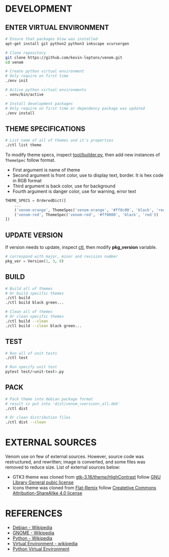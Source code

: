 # DEVELOPMENT

## ENTER VIRTUAL ENVIRONMENT

```bash
# Ensure that packages blow was installed
apt-get install git python2 python3 inkscape xcursorgen

# Clone repository
git clone https://github.com/kevin-leptons/venom.git
cd venom

# Create python virtual environment
# Only require on first time
./env init

# Active python virtual environments
. venv/bin/active

# Install development packages
# Only require on first time or dependency package was updated
./env install
```

## THEME SPECIFICATIONS

```bash
# List name of all of themes and it's properties
./ctl list theme
```

To modify theme specs, inspect [tool/builder.py](../tool/builder.py),
then add new instances of `ThemeSpec` follow format.

- First argument is name of theme
- Second argument is front color, use to display text, border.
It is hex code in RGB format
- Third argument is back color, use for background
- Fourth argument is danger color, use for warning, error text

```python
THEME_SPECS = OrderedDict([
    ...
    ('venom-orange', ThemeSpec('venom-orange', '#ff8c00', 'black', 'red')),
    ('venom-red', ThemeSpec('venom-red', '#ff0000', 'black', 'red'))
])
```

## UPDATE VERSION

If version needs to update, inspect [ctl](../ctl), then modify
**pkg_version** variable.

```python
# correspond with major, minor and revision number
pkg_ver = Version(1, 3, 0)
```

## BUILD

```bash
# Build all of themes
# Or build specific themes
./ctl build
./ctl build black green...

# Clean all of themes
# Or clean specific themes
./ctl build --clean
./cll build --clean black green...

```

## TEST

```bash
# Run all of unit tests
./ctl test

# Run specify unit test
pytest test/<unit-test>.py
```


## PACK

```bash
# Pack theme into debian package format
# result is put into 'dist/venom_<version>_all.deb'
./ctl dist

# Or clean distribution files
./ctl dist --clean
```

# EXTERNAL SOURCES

Venom use on few of external sources. However, source code was restructured,
and rewritten; image is converted, and some files was removed to reduce size.
List of external sources below:

- GTK3 theme was cloned from
[gtk-3.16/theme/HighContrast](https://github.com/GNOME/gtk/tree/gtk-3-16/gtk/theme/HighContrast)
follow [GNU Library General pubic license](https://www.gnu.org/licenses/old-licenses/lgpl-2.0.en.html)
- Icons theme was cloned from
[Flat-Remix](https://github.com/daniruiz/Flat-Remix)
follow [Createtive Commons Attribution-ShareAlike 4.0 license](https://creativecommons.org/licenses/by-sa/4.0/)

# REFERENCES

- [Debian - Wikipedia](https://en.wikipedia.org/wiki/Debian)
- [GNOME - Wikipedia](https://en.wikipedia.org/wiki/GNOME)
- [Python - Wikipedia](https://en.wikipedia.org/wiki/Python_(programming_language))
- [Virtual Environment - wikipedia](https://en.wikipedia.org/wiki/Virtual_environment_software)
- [Python Virtual Environment](http://python-guide-pt-br.readthedocs.io/en/latest/dev/virtualenvs/)
